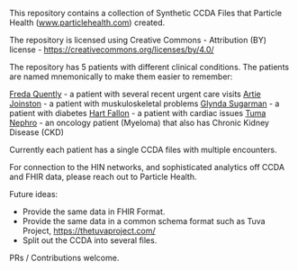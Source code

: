 This repository contains a collection of Synthetic CCDA Files that Particle Health (www.particlehealth.com) created.   

The repository is licensed using Creative Commons - Attribution (BY) license - https://creativecommons.org/licenses/by/4.0/ 

The repository has 5 patients with different clinical conditions. The patients are named mnemonically to make them easier to remember: 

[Freda Quently](Freda_Quently/README.md) - a patient with several recent urgent care visits
[Artie Joinston](Artie_Jointson/README.md) - a patient with muskuloskeletal problems
[Glynda Sugarman](Glynda_Sugarman/README.md) - a patient with diabetes
[Hart Fallon](Hart_Fallon/README.md) - a patient with cardiac issues
[Tuma Nephro](Tuma_Nephro/README.md) - an oncology patient (Myeloma) that also has Chronic Kidney Disease (CKD)

Currently each patient has a single CCDA files with multiple encounters.  

For connection to the HIN networks, and sophisticated analytics off CCDA and FHIR data, please reach out to Particle Health. 

Future ideas: 
* Provide the same data in FHIR Format. 
* Provide the same data in a common schema format such as Tuva Project,  https://thetuvaproject.com/
* Split out the CCDA into several files. 

PRs / Contributions welcome.  


